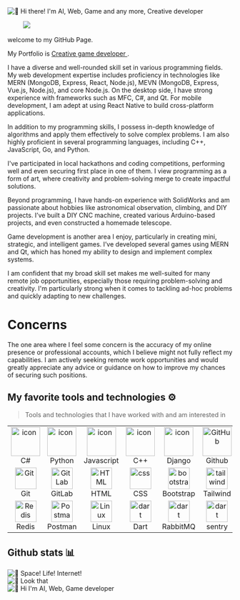 <img src="https://i.kickstarter.com/assets/015/675/409/a924370cb4645f198e39127f84b7bf47_original.gif?fit=scale-down&origin=ugc&q=92&width=680&sig=%2BFHuTMYPV5ge8TFZuWTf%2BshLqZiaIexeAGfCOzeXJUI%3D" alt="👋 Hi there! I'm AI, Web, Game and any more, Creative developer" title="👋 Hi there! Welcome!"/>
<div align="justify">

&nbsp;&nbsp;&nbsp;&nbsp;&nbsp;&nbsp;&nbsp;&nbsp;
<a href="https://t.me/SpartacusApex/">
<img src="https://img.shields.io/badge/telegram-2CA5E0?style=for-the-badge&logo=telegram&logoColor=white">
</a>


</div>
<p></p>
<p align="justify">
welcome to my GitHub Page. 

My Portfolio is <a href="https://justin-games.pages.dev/"> Creative game developer </a>.


I have a diverse and well-rounded skill set in various programming fields. My web development expertise includes proficiency in technologies like MERN (MongoDB, Express, React, Node.js), MEVN (MongoDB, Express, Vue.js, Node.js), and core Node.js. On the desktop side, I have strong experience with frameworks such as MFC, C#, and Qt. For mobile development, I am adept at using React Native to build cross-platform applications.

In addition to my programming skills, I possess in-depth knowledge of algorithms and apply them effectively to solve complex problems. I am also highly proficient in several programming languages, including C++, JavaScript, Go, and Python.

I've participated in local hackathons and coding competitions, performing well and even securing first place in one of them. I view programming as a form of art, where creativity and problem-solving merge to create impactful solutions.

Beyond programming, I have hands-on experience with SolidWorks and am passionate about hobbies like astronomical observation, climbing, and DIY projects. I’ve built a DIY CNC machine, created various Arduino-based projects, and even constructed a homemade telescope.

Game development is another area I enjoy, particularly in creating mini, strategic, and intelligent games. I’ve developed several games using MERN and Qt, which has honed my ability to design and implement complex systems.

I am confident that my broad skill set makes me well-suited for many remote job opportunities, especially those requiring problem-solving and creativity. I'm particularly strong when it comes to tackling ad-hoc problems and quickly adapting to new challenges.

# Concerns

The one area where I feel some concern is the accuracy of my online presence or professional accounts, which I believe might not fully reflect my capabilities. I am actively seeking remote work opportunities and would greatly appreciate any advice or guidance on how to improve my chances of securing such positions.
</p>

## My favorite tools and technologies ⚙️

> Tools and technologies that I have worked with and am interested in

<table>
  <tr>
    <td align="center" width="96">
        <img src="https://techstack-generator.vercel.app/csharp-icon.svg" alt="icon" width="65" height="65" />
      <br>C#
    </td>
    <td align="center" width="96">
      <a href="#macropower-tech">
        <img src="https://techstack-generator.vercel.app/python-icon.svg" alt="icon" width="65" height="65" />
      </a>
      <br>Python
    </td>
    <td align="center" width="96">
        <img src="https://techstack-generator.vercel.app/js-icon.svg" alt="icon" width="65" height="65" />
      <br>Javascript
    </td>
    <td align="center" width="96">
        <img src="https://techstack-generator.vercel.app/cpp-icon.svg" alt="icon" width="65" height="65" />
      <br>C++
    </td>
       <td align="center" width="96">
        <img src="https://techstack-generator.vercel.app/django-icon.svg" alt="icon" width="65" height="65" />
      <br>Django
    </td>
       <td align="center" width="96">
        <img src="https://techstack-generator.vercel.app/github-icon.svg" width="65" height="65" alt="GitHub" />
      <br>Github
    </td>
          <td align="center" width="96">
        <img src="https://techstack-generator.vercel.app/restapi-icon.svg" width="65" height="65" alt="Rest API" />
      <br>Rest API
    </td>
          <td align="center" width="96">
        <img src="https://techstack-generator.vercel.app/docker-icon.svg" width="65" height="65" alt="Rest API" />
      <br>Docker
    </td>
    <td align="center" width="96">
        <img src="https://techstack-generator.vercel.app/nginx-icon.svg" alt="icon" width="50" height="50" />
      <br>Nginx
    </td>
  </tr>
  <tr>
    <td align="center" width="96">
        <img src="https://skillicons.dev/icons?i=git" width="48" height="48" alt="Git" />
      <br>Git
    </td>
    <td align="center"  width="96">
        <img src="https://skillicons.dev/icons?i=gitlab" width="48" height="48" alt="GitLab" />
      <br>GitLab
    </td>
    <td align="center"  width="96">
        <img src="https://skillicons.dev/icons?i=html" width="48" height="48" alt="HTML" />
      <br>HTML
    </td>
    <td align="center" width="96">
        <img src="https://skillicons.dev/icons?i=css" width="48" height="48" alt="css" />
      <br>CSS
    </td>
    <td align="center"  width="96">
        <img src="https://skillicons.dev/icons?i=bootstrap" width="48" height="48" alt="bootstrap" />
      <br>Bootstrap
    </td>
    <td align="center" width="96">
        <img src="https://skillicons.dev/icons?i=tailwind" width="48" height="48" alt="tailwind" />
      <br>Tailwind
    </td>
        <td align="center" width="96">
        <img src="https://skillicons.dev/icons?i=jquery" width="48" height="48" alt="jquery" />
      <br>JQuery
    </td>
        <td align="center" width="96">
        <img src="https://skillicons.dev/icons?i=postgres" width="48" height="48" alt="jquery" />
      <br>PostgreSQL
    </td>
            <td align="center" width="96">
        <img src="https://skillicons.dev/icons?i=dotnet" width="48" height="48" alt="ASP.NET Core" />
      <br>ASP.NET
    </td>
  </tr>
   <tr>
    <td align="center" width="96">
        <img src="https://skillicons.dev/icons?i=redis" width="48" height="48" alt="Redis" />
      <br>Redis
    </td>
        <td align="center" width="96">
        <img src="https://skillicons.dev/icons?i=postman" width="48" height="48" alt="Postman" />
      <br>Postman
    </td>
            <td align="center" width="96">
        <img src="https://skillicons.dev/icons?i=linux" width="48" height="48" alt="Linux" />
      <br>Linux
    </td>
    <td align="center" width="96">
        <img src="https://skillicons.dev/icons?i=dart" width="48" height="48" alt="dart" />
      <br>Dart
    </td>
    <td align="center" width="96">
        <img src="https://skillicons.dev/icons?i=rabbitmq" width="48" height="48" alt="dart" />
      <br>RabbitMQ
    </td>
    <td align="center" width="96">
        <img src="https://skillicons.dev/icons?i=sentry" width="48" height="48" alt="dart" />
      <br>sentry
    </td>
    <td align="center" width="96">
        <img src="https://upload.wikimedia.org/wikipedia/commons/1/19/Celery_logo.png" width="48" height="48" alt="dart" />
      <br>Celery
    </td>
    <td align="center" width="96">
        <img src="https://docusaurus.io/img/docusaurus_keytar.svg" width="48" height="48" alt="dart" />
      <br>Docusaurus
    </td>
    <td align="center" width="96">
        <img src="https://bruhin.software/img/logos/pytest.svg" width="40" height="40" alt="dart" />
      <br>Pytest
    </td>
  </tr>
 <tr>
 </tr>
</table>

## Github stats 📊


<img data-target="animated-image.replacedImage" alt="👋 Space! Life! Internet!" class="AnimatedImagePlayer-animatedImage" src="https://th.bing.com/th/id/R.9b9d7dca9a19d40865aa8b5d6cdf3da4?rik=%2bp4I8D2josiAQw&riu=http%3a%2f%2f31.media.tumblr.com%2ftumblr_lwtcz64vzR1r7pum5o1_500.gif&ehk=6ZNhPX5fK3wIV4HMRfeuEt8FVBPbM7fPfLciJ1MrHNk%3d&risl=&pid=ImgRaw&r=0" style="display: block; opacity: 1;">
<img data-target="animated-image.replacedImage" alt="👋 Look that" class="AnimatedImagePlayer-animatedImage" src="https://github.com/TacitGlad/TacitGlad/edit/main/telescope.png" style="display: block; opacity: 1;">
<img data-target="animated-image.replacedImage" alt="👋 Hi I'm AI, Web, Game developer" class="AnimatedImagePlayer-animatedImage" src="https://github.com/saadeghi/saadeghi/raw/master/dino.gif" style="display: block; opacity: 1;">

